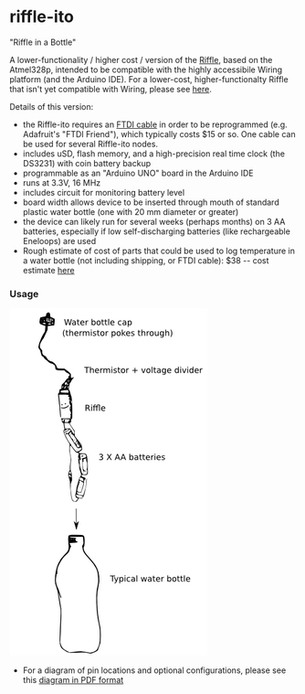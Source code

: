 riffle-ito
=========

"Riffle in a Bottle"

A lower-functionality / higher cost / version of the [Riffle](http://publiclab.org/wiki/riffle), based on the Atmel328p, intended to be compatible with the highly accessibile Wiring platform (and the Arduino IDE). For a lower-cost, higher-functionalty Riffle that isn't yet compatible with Wiring, please see [here](https://github.com/bgamari/riffle). 

Details of this version:

- the Riffle-ito requires an [FTDI cable](https://www.adafruit.com/products/284) in order to be reprogrammed (e.g. Adafruit's "FTDI Friend"), which typically costs $15 or so. One cable can be used for several Riffle-ito nodes.
- includes uSD, flash memory, and a high-precision real time clock (the DS3231) with coin battery backup
- programmable as an "Arduino UNO" board in the Arduino IDE
- runs at 3.3V, 16 MHz
- includes circuit for monitoring battery level
- board width allows device to be inserted through mouth of standard plastic water bottle (one with 20 mm diameter or greater)
- the device can likely run for several weeks (perhaps months) on 3 AA batteries, especially if low self-discharging batteries (like rechargeable Eneloops) are used
- Rough estimate of cost of parts that could be used to log temperature in a water bottle (not including shipping, or FTDI cable): $38 -- cost estimate [here](https://docs.google.com/spreadsheets/d/1v0O8HmP8-q_kPunHILv5Io3zThpqvPBZZoY3aYnxRDc/edit#gid=0)

### Usage

![Alt text](https://raw.githubusercontent.com/p-v-o-s/riffle328/master/RiffleInBottle.png "Optional title")

- For a diagram of pin locations and optional configurations, please see this [diagram in PDF format](https://github.com/p-v-o-s/riffle328/blob/master/riffleUsage.pdf)
